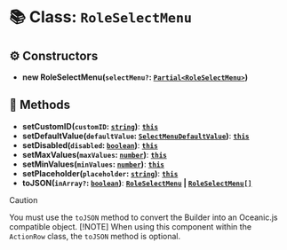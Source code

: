 # 📚 Class: `RoleSelectMenu`

## ⚙️ Constructors

- **new RoleSelectMenu(`selectMenu?`: [`Partial<RoleSelectMenu>`][RoleSelectMenuURL])**

## 🔧 Methods

- **setCustomID(`customID`: [`string`][StringURL])**: **[`this`][ThisURL]**
- **setDefaultValue(`defaultValue`: [`SelectMenuDefaultValue`][SelectMenuDefaultValueURL])**: **[`this`][ThisURL]**
- **setDisabled(`disabled`: [`boolean`][BooleanURL])**: **[`this`][ThisURL]**
- **setMaxValues(`maxValues`: [`number`][NumberURL])**: **[`this`][ThisURL]**
- **setMinValues(`minValues`: [`number`][NumberURL])**: **[`this`][ThisURL]**
- **setPlaceholder(`placeholder`: [`string`][StringURL])**: **[`this`][ThisURL]**
- **toJSON(`inArray?`: [`boolean`][BooleanURL])**: **[`RoleSelectMenu`][RoleSelectMenuURL] | [`RoleSelectMenu[]`][RoleSelectMenuURL]**

> [!CAUTION]
> You must use the `toJSON` method to convert the Builder into an Oceanic.js compatible object.
> [!NOTE]
> When using this component within the `ActionRow` class, the `toJSON` method is optional.

[BooleanURL]: https://developer.mozilla.org/en-US/docs/Web/JavaScript/Reference/Global_Objects/Boolean
[NumberURL]: https://developer.mozilla.org/en-US/docs/Web/JavaScript/Reference/Global_Objects/Number
[RoleSelectMenuURL]: https://docs.oceanic.ws/dev/interfaces/Types_Channels.RoleSelectMenu.html
[SelectMenuDefaultValueURL]: https://docs.oceanic.ws/dev/interfaces/Types_Interactions.SelectMenuDefaultValue.html
[StringURL]: https://developer.mozilla.org/en-US/docs/Web/JavaScript/Reference/Global_Objects/String
[ThisURL]: https://developer.mozilla.org/en-US/docs/Web/JavaScript/Reference/Operators/this
